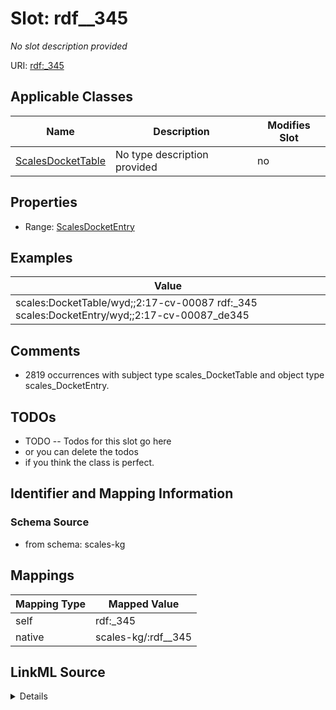 

# Slot: rdf__345


_No slot description provided_





URI: [rdf:_345](http://www.w3.org/1999/02/22-rdf-syntax-ns#_345)



<!-- no inheritance hierarchy -->





## Applicable Classes

| Name | Description | Modifies Slot |
| --- | --- | --- |
| [ScalesDocketTable](../classes/ScalesDocketTable.md) | No type description provided |  no  |







## Properties

* Range: [ScalesDocketEntry](../classes/ScalesDocketEntry.md)






## Examples

| Value |
| --- |
| scales:DocketTable/wyd;;2:17-cv-00087 rdf:_345 scales:DocketEntry/wyd;;2:17-cv-00087_de345 |

## Comments

* 2819 occurrences with subject type scales_DocketTable and object type scales_DocketEntry.

## TODOs

* TODO -- Todos for this slot go here
* or you can delete the todos
* if you think the class is perfect.

## Identifier and Mapping Information







### Schema Source


* from schema: scales-kg




## Mappings

| Mapping Type | Mapped Value |
| ---  | ---  |
| self | rdf:_345 |
| native | scales-kg/:rdf__345 |




## LinkML Source

<details>
```yaml
name: rdf__345
description: No slot description provided
todos:
- TODO -- Todos for this slot go here
- or you can delete the todos
- if you think the class is perfect.
comments:
- 2819 occurrences with subject type scales_DocketTable and object type scales_DocketEntry.
examples:
- value: scales:DocketTable/wyd;;2:17-cv-00087 rdf:_345 scales:DocketEntry/wyd;;2:17-cv-00087_de345
from_schema: scales-kg
rank: 1000
slot_uri: rdf:_345
alias: rdf__345
domain_of:
- scales_DocketTable
range: scales_DocketEntry

```
</details>